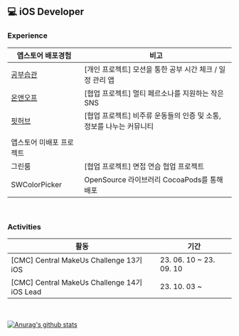 💻 iOS Developer
---------------

### Experience
| 앱스토어 배포경험 | 비고 |
|---|---|
| [ 공부습관 ](https://apps.apple.com/kr/app/%EA%B3%B5%EB%B6%80%EC%8A%B5%EA%B4%80/id1615341796) | [개인 프로젝트] 모션을 통한 공부 시간 체크 / 일정 관리 앱 |
| [ 온앤오프 ](https://apps.apple.com/kr/app/onandoff/id6446398911) | [협업 프로젝트] 멀티 페르소나를 지원하는 작은 SNS |
| [ 핏허브 ](https://apps.apple.com/kr/app/fithub/id6450687753) | [협업 프로젝트] 비주류 운동들의 인증 및 소통, 정보를 나누는 커뮤니티  |
| |
| 앱스토어 미배포 프로젝트 | 
| 그린룸 | [협업 프로젝트] 면접 연습 협업 프로젝트 |
| SWColorPicker | OpenSource 라이브러리 CocoaPods를 통해 배포|

<br>

### Activities
| 활동 | 기간 |
|---|---|
| [CMC] Central MakeUs Challenge 13기 iOS | 23. 06. 10 ~ 23. 09. 10 |
| [CMC] Central MakeUs Challenge 14기 iOS Lead | 23. 10. 03 ~ |


<br><br>
[![Anurag's github stats](https://github-readme-stats-git-masterrstaa-rickstaa.vercel.app/api?username=iosdevSW)](https://github.com/anuraghazra/github-readme-stats&theme=radical)
